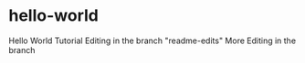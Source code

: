 # hello-world
Hello World Tutorial
Editing in the branch "readme-edits"
More Editing in the branch 
